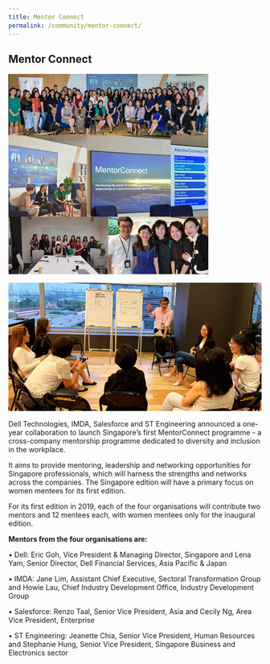```yaml
---
title: Mentor Connect
permalink: /community/mentor-connect/
---
```

<h2>Mentor Connect </h2>
<p><img src="/images/mentor-connect-1.jpg"/></p>
<p><img src="/images/mentor-connect2.jpg"/></p>
Dell Technologies, IMDA, Salesforce and ST Engineering announced a one-year collaboration to launch Singapore’s first MentorConnect programme - a cross-company mentorship programme dedicated to diversity and inclusion in the workplace.

It aims to provide mentoring, leadership and networking opportunities for Singapore professionals, which will harness the strengths and networks across the companies. The Singapore edition will have a primary focus on women mentees for its first edition.

For its first edition in 2019, each of the four organisations will contribute two mentors and 12 mentees each, with women mentees only for the inaugural edition.
<p><strong>Mentors from the four organisations are: </strong></p>

• Dell: Eric Goh, Vice President & Managing Director, Singapore and Lena Yam, Senior Director, Dell Financial Services, Asia Pacific & Japan

• IMDA: Jane Lim, Assistant Chief Executive, Sectoral Transformation Group and Howie Lau, Chief Industry Development Office, Industry Development Group

• Salesforce: Renzo Taal, Senior Vice President, Asia and Cecily Ng, Area Vice President, Enterprise

• ST Engineering: Jeanette Chia, Senior Vice President, Human Resources and Stephanie Hung, Senior Vice President, Singapore Business and Electronics sector
